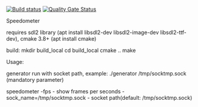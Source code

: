 [![Build status](https://ci.appveyor.com/api/projects/status/xxcuo3ulvi5lk5qg?svg=true)](https://ci.appveyor.com/project/Defvyb/speedometer)
[![Quality Gate Status](https://sonarcloud.io/api/project_badges/measure?project=arrival_speedometer&metric=alert_status)](https://sonarcloud.io/dashboard?id=arrival_speedometer)

Speedometer

requires sdl2 library (apt install libsdl2-dev libsdl2-image-dev libsdl2-ttf-dev), cmake 3.8+ (apt install cmake)

build:
mkdir build_local
cd build_local
cmake ..
make

Usage:

generator
run with socket path, example:
./generator /tmp/socktmp.sock (mandatory parameter)

speedometer
-fps - show frames per seconds
-sock_name=/tmp/socktmp.sock - socket path(default: /tmp/socktmp.sock)